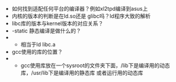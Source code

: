 - 如何找到适配任何平台的编译器？例如xl2tpd编译到asus上
- 内核的版本的判断是在ld.so还是 glibc吗？ld程序大致的解析
- libc库的版本与kernel版本的对应关系？
- -static 静态编译是做什么的？
- - 相当于ld libc.a
- gcc使用的库的位置？
- - gcc使用库放在一个sysroot的文件夹下面，/lib下是编译用的动态库，/usr/lib下是编译用的静态库 或者运行用的动态库